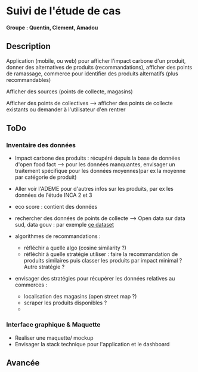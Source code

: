 # Suivi de l'étude de cas

**Groupe : Quentin, Clement, Amadou**

## Description

Application (mobile, ou web) pour afficher l'impact carbone d'un produit, donner des alternatives de produits (recommandations), afficher des points de ramassage, commerce pour identifier des produits alternatifs (plus recommandables)

Afficher des sources (points de collecte, magasins)

Afficher des points de collectives --> afficher des points de collecte existants ou demander à l'utilisateur d'en rentrer	

## ToDo

### Inventaire des données

- Impact carbone des produits : récupéré depuis la base de données d'open food fact --> pour les données manquantes, envisager un traitement spécifique pour les données moyennes(par ex la moyenne par catégorie de produit)

- Aller voir l'ADEME pour d'autres infos sur les produits, par ex les données de l'étude INCA 2 et 3

- eco score : contient des données 

- rechercher des données de points de collecte --> Open data sur data sud, data gouv : par exemple [ce dataset](https://trouver.datasud.fr/dataset/ccpsmv-points-de-collecte/resource/278be008-4989-4249-be38-e596b7c6d045)

- algorithmes de recommandations : 

  - réfléchir a quelle algo (cosine similarity ?)
  - réfléchir à quelle stratégie utiliser : faire la recommandation de produits similaires puis classer les produits par impact minimal ? Autre stratégie ?

- envisager des stratégies pour récupérer les données relatives au commerces : 
	- localisation des magasins (open street map ?)
	- scraper les produits disponibles ?
  - 
  
  

### Interface graphique & Maquette

- Realiser une maquette/ mockup
- Envisager la stack technique pour l'application et le dashboard

## Avancée

